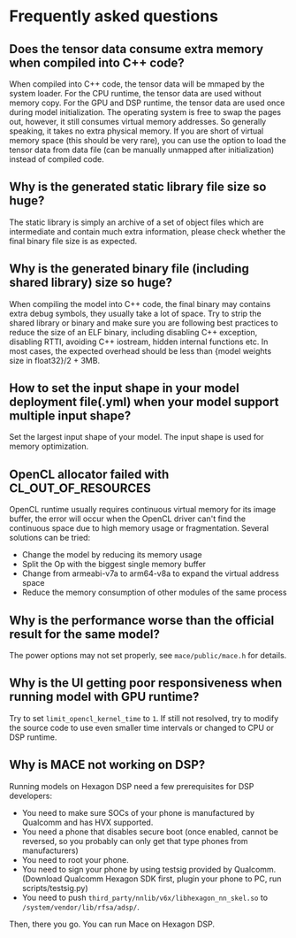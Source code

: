 Frequently asked questions
==========================

Does the tensor data consume extra memory when compiled into C++ code?
----------------------------------------------------------------------
When compiled into C++ code, the tensor data will be mmaped by the system
loader. For the CPU runtime, the tensor data are used without memory copy.
For the GPU and DSP runtime, the tensor data are used once during model
initialization. The operating system is free to swap the pages out, however,
it still consumes virtual memory addresses. So generally speaking, it takes
no extra physical memory. If you are short of virtual memory space (this
should be very rare), you can use the option to load the tensor data from
data file (can be manually unmapped after initialization) instead of compiled
code.

Why is the generated static library file size so huge?
-------------------------------------------------------
The static library is simply an archive of a set of object files which are
intermediate and contain much extra information, please check whether the
final binary file size is as expected.

Why is the generated binary file (including shared library) size so huge?
-------------------------------------------------------------------------
When compiling the model into C++ code, the final binary may contains extra
debug symbols, they usually take a lot of space. Try to strip the shared
library or binary and make sure you are following best practices to reduce
the size of an ELF binary, including disabling C++ exception, disabling RTTI,
avoiding C++ iostream, hidden internal functions etc.
In most cases, the expected overhead should be less than
{model weights size in float32}/2 + 3MB.

How to set the input shape in your model deployment file(.yml) when your model support multiple input shape?
------------------------------------------------------------------------------------------------------------
Set the largest input shape of your model. The input shape is used for memory optimization.

OpenCL allocator failed with CL_OUT_OF_RESOURCES
------------------------------------------------
OpenCL runtime usually requires continuous virtual memory for its image buffer,
the error will occur when the OpenCL driver can't find the continuous space
due to high memory usage or fragmentation. Several solutions can be tried:

* Change the model by reducing its memory usage
* Split the Op with the biggest single memory buffer
* Change from armeabi-v7a to arm64-v8a to expand the virtual address space
* Reduce the memory consumption of other modules of the same process

Why is the performance worse than the official result for the same model?
-------------------------------------------------------------------------
The power options may not set properly, see `mace/public/mace.h` for
details.

Why is the UI getting poor responsiveness when running model with GPU runtime?
------------------------------------------------------------------------------
Try to set `limit_opencl_kernel_time` to `1`. If still not resolved, try to
modify the source code to use even smaller time intervals or changed to CPU
or DSP runtime.

Why is MACE not working on DSP?
------------------------------------------------------------------------------
Running models on Hexagon DSP need a few prerequisites for DSP developers:

* You need to make sure SOCs of your phone is manufactured by Qualcomm and has HVX supported.
* You need a phone that disables secure boot (once enabled, cannot be reversed, so you probably can only get that type phones from manufacturers)
* You need to root your phone.
* You need to sign your phone by using testsig provided by Qualcomm. (Download Qualcomm Hexagon SDK first, plugin your phone to PC, run scripts/testsig.py)
* You need to push `third_party/nnlib/v6x/libhexagon_nn_skel.so` to `/system/vendor/lib/rfsa/adsp/`.

Then, there you go. You can run Mace on Hexagon DSP.
